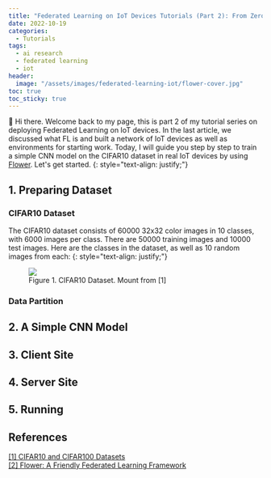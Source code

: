 ```yaml
---
title: "Federated Learning on IoT Devices Tutorials (Part 2): From Zero to Hero"
date: 2022-10-19
categories: 
  - Tutorials
tags: 
  - ai research
  - federated learning
  - iot
header: 
  image: "/assets/images/federated-learning-iot/flower-cover.jpg"
toc: true
toc_sticky: true
---
```


👋 Hi there. Welcome back to my page, this is part 2 of my tutorial series on deploying Federated Learning on IoT devices. In the last article, we discussed what FL is and built a network of IoT devices as well as environments for starting work. Today, I will guide you step by step to train a simple CNN model on the CIFAR10 dataset in real IoT devices by using [Flower](https://flower.dev/). Let's get started. 
{: style="text-align: justify;"}

## 1. Preparing Dataset

### CIFAR10 Dataset
The CIFAR10 dataset consists of 60000 32x32 color images in 10 classes, with 6000 images per class. There are 50000 training images and 10000 test images. Here are the classes in the dataset, as well as 10 random images from each: 
{: style="text-align: justify;"}

<figure class="align-center">
  <img src="{{ site.url }}{{ site.baseurl }}/assets/images/federated-learning-iot/cifar10.jpg">
  <figcaption>Figure 1. CIFAR10 Dataset. Mount from [1]</figcaption>
</figure>

### Data Partition

## 2. A Simple CNN Model


## 3. Client Site


## 4. Server Site


## 5. Running


## References
[[1] CIFAR10 and CIFAR100 Datasets](https://www.cs.toronto.edu/~kriz/cifar.html)<br>
[[2] Flower: A Friendly Federated Learning Framework](https://flower.dev/)<br>